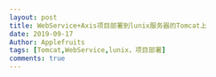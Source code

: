 ```yaml
---
layout: post
title: WebService+Axis项目部署到lunix服务器的Tomcat上
date: 2019-09-17
Author: Applefruits
tags: [Tomcat,WebService,lunix，项目部署]
comments: true
---
```

>
